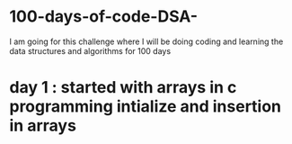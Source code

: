 # 100-days-of-code-DSA-
I am going for this challenge where I will be doing coding and learning the data structures and algorithms for 100 days


# day 1 : started with arrays in c programming intialize and insertion in arrays 
